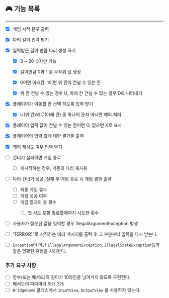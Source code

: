 ## 🎮  기능 목록

---
- [x] 게임 시작 문구 출력
- [x] 다리 길이 입력 받기
- [x] 입력받은 길이 만큼 다리 생성 하기
    - [x] 3 ~ 20 숫자만 가능
    - [x] 길이만큼 0과 1 중 무작위 값 생성
    - [x] 0이면 아래칸, 1이면 위 칸이 건널 수 있는 칸
    - [x] 위 칸 건널 수 있는 경우 U, 아래 칸 건널 수 있는 경우 D로 나타내기


- [x] 플레이어가 이동할 칸 선택 하도록 입력 받기
  - [x]  U(위 칸)와 D(아래 칸) 중 하나의 문자 아니면 예외 처리
- [x] 플레이어 입력 값이 건널 수 있는 칸이면 O, 없으면 X로 표시
- [x] 플레이어의 입력 값에 대한 결과물 출력
- [x] 게임 재시도 여부 입력 받기

- [ ] 건너기 실패하면 게임 종료
  - [ ] 재시작하는 경우, 기존의 다리 재사용
- [ ] 다리 건너기 성공, 실패 후 게임 종료 시 게임 결과 출력
  - [ ] 최종 게임 결과
  - [ ] 게임 성공 여부 
  - [ ] 게임 결과의 총 횟수
    - [ ] 첫 시도 포함 종료할때까지 시도한 횟수

  
- [ ] 사용자가 잘못된 값을 입력할 경우 IllegalArgumentException 발생
- [ ] "[ERROR]"로 시작하는 에러 메시지를 출력 후 그 부분부터 입력을 다시 받는다.
- [ ] `Exception`이 아닌 `IllegalArgumentException`, `IllegalStateException`등과 같은 명확한 유형을 처리한다.


### 추가 요구 사항
- [ ] 함수(또는 메서드)의 길이가 10라인을 넘어가지 않도록 구현한다.
- [ ] 메서드의 파라미터 최대 3개
- [ ] `BridgeGame` 클래스에서 `InputView`, `OutputView` 를 사용하지 않는다.